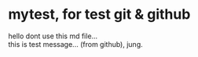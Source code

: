 # mytest, for test git & github
hello dont use this md file...<br>
this is test message... (from github), jung.
